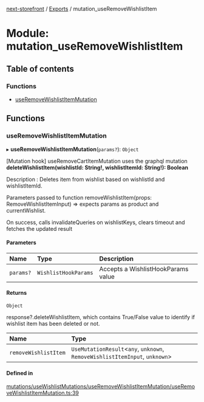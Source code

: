 [next-storefront](../README.md) / [Exports](../modules.md) / mutation_useRemoveWishlistItem

# Module: mutation_useRemoveWishlistItem

## Table of contents

### Functions

- [useRemoveWishlistItemMutation](mutation_useRemoveWishlistItem.md#useremovewishlistitemmutation)

## Functions

### useRemoveWishlistItemMutation

▸ **useRemoveWishlistItemMutation**(`params?`): `Object`

[Mutation hook] useRemoveCartItemMutation uses the graphql mutation
<b>deleteWishlistItem(wishlistId: String!, wishlistItemId: String!): Boolean</b>

Description : Deletes item from wishlist based on wishlistId and wishlistItemId.

Parameters passed to function removeWishlistItem(props: RemoveWishlistItemInput) => expects params as product and currentWishlist.

On success, calls invalidateQueries on wishlistKeys, clears timeout and fetches the updated result

#### Parameters

| Name      | Type                 | Description                        |
| :-------- | :------------------- | :--------------------------------- |
| `params?` | `WishlistHookParams` | Accepts a WishlistHookParams value |

#### Returns

`Object`

response?.deleteWishlistItem, which contains True/False value to identify if wishlist item has been deleted or not.

| Name                 | Type                                                                         |
| :------------------- | :--------------------------------------------------------------------------- |
| `removeWishlistItem` | `UseMutationResult`<`any`, `unknown`, `RemoveWishlistItemInput`, `unknown`\> |

#### Defined in

[mutations/useWishlistMutations/useRemoveWishlistItemMutation/useRemoveWishlistItemMutation.ts:39](https://github.com/KiboSoftware/nextjs-storefront/blob/98414f4/hooks/mutations/useWishlistMutations/useRemoveWishlistItemMutation/useRemoveWishlistItemMutation.ts#L39)
